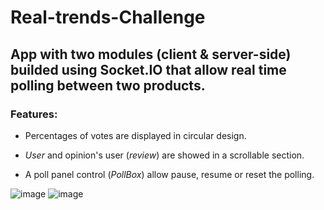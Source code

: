 # Real-trends-Challenge

## App with two modules (client &amp; server-side) builded using Socket.IO that allow real time polling between two products.

### Features: 

- Percentages of votes are displayed in circular design.

- *User* and opinion's user (*review*) are showed in a scrollable section.

- A poll panel control (*PollBox*) allow pause, resume or reset the polling.

![image](https://user-images.githubusercontent.com/78646102/225384371-3f4cc2eb-d4ab-4393-bfbe-85e43f1e40c2.png)
![image](https://user-images.githubusercontent.com/78646102/225384622-c9ca6cb8-bbec-48cf-83ee-0573a30b6672.png)



